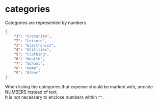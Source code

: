 # categories

Categories are represented by numbers

```json
{
    "1": "Groceries",
    "2": "Leisure",
    "3": "Electronics",
    "4": "Utilities",
    "5": "Clothing",
    "6": "Health",
    "7": "School",
    "8": "Home",
    "9": "Other"
}
```

When listing the categories that expense should be marked with, provide NUMBERS instead of text.\
It is not necessary to enclose numbers within `""`.
